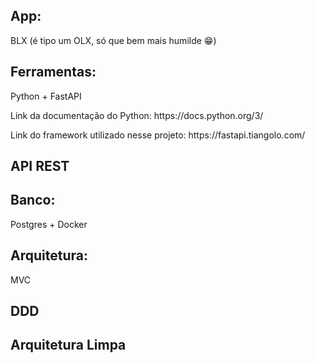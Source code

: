 <h2>App:</h2> <p>BLX (é tipo um OLX, só que bem mais humilde 😁)</p>
<h2>Ferramentas:</h2> <p>Python + FastAPI</p>

<p>Link da documentação do Python: https://docs.python.org/3/</p>
<p>Link do framework utilizado nesse projeto: https://fastapi.tiangolo.com/</p>

<h2>API REST</h2>
<h2>Banco:</h2> <p>Postgres + Docker</p>


<h2>Arquitetura:</h2> <p>MVC</p>
<h2>DDD</h2>
<h2>Arquitetura Limpa</h2>
